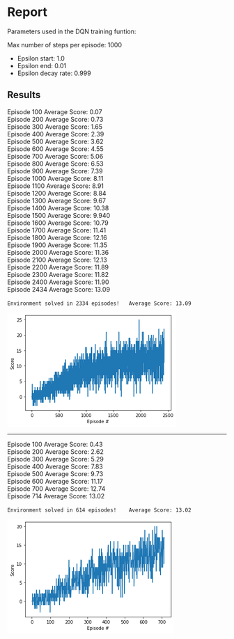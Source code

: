 # Report

Parameters used in the DQN training funtion:

Max number of steps per episode: 1000
* Epsilon start: 1.0
* Epsilon end: 0.01
* Epsilon decay rate: 0.999

## Results

Episode 100	Average Score: 0.07  
Episode 200	Average Score: 0.73  
Episode 300	Average Score: 1.65  
Episode 400	Average Score: 2.39  
Episode 500	Average Score: 3.62  
Episode 600	Average Score: 4.55  
Episode 700	Average Score: 5.06  
Episode 800	Average Score: 6.53  
Episode 900	Average Score: 7.39  
Episode 1000	Average Score: 8.11  
Episode 1100	Average Score: 8.91  
Episode 1200	Average Score: 8.84  
Episode 1300	Average Score: 9.67  
Episode 1400	Average Score: 10.38  
Episode 1500	Average Score: 9.940  
Episode 1600	Average Score: 10.79  
Episode 1700	Average Score: 11.41  
Episode 1800	Average Score: 12.16  
Episode 1900	Average Score: 11.35  
Episode 2000	Average Score: 11.36  
Episode 2100	Average Score: 12.13  
Episode 2200	Average Score: 11.89  
Episode 2300	Average Score: 11.82  
Episode 2400	Average Score: 11.90  
Episode 2434	Average Score: 13.09

`Environment solved in 2334 episodes!	Average Score: 13.09`

![0999](images/results_0999.png)

---
Episode 100	Average Score: 0.43\
Episode 200	Average Score: 2.62\
Episode 300	Average Score: 5.29\
Episode 400	Average Score: 7.83\
Episode 500	Average Score: 9.73\
Episode 600	Average Score: 11.17\
Episode 700	Average Score: 12.74\
Episode 714	Average Score: 13.02

`Environment solved in 614 episodes!	Average Score: 13.02`

![0997](images/results_0997.png)
